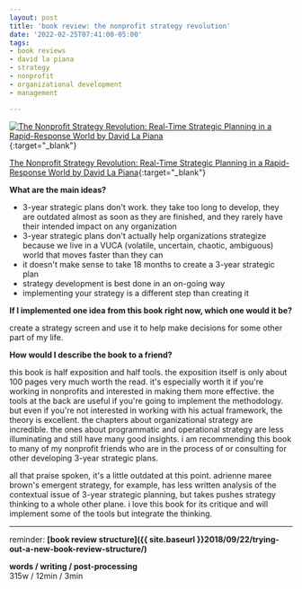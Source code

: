 ```yaml
---
layout: post
title: 'book review: the nonprofit strategy revolution'
date: '2022-02-25T07:41:00-05:00'
tags:
- book reviews
- david la piana
- strategy
- nonprofit
- organizational development
- management

--- 
```



[![The Nonprofit Strategy Revolution: Real-Time Strategic Planning in a Rapid-Response World by David La Piana](https://i.gr-assets.com/images/S/compressed.photo.goodreads.com/books/1344723388l/4850384.jpg)](https://www.goodreads.com/book/show/4850384-the-nonprofit-strategy-revolution){:target="_blank"}

[The Nonprofit Strategy Revolution: Real-Time Strategic Planning in a Rapid-Response World by David La Piana](https://www.goodreads.com/book/show/4850384-the-nonprofit-strategy-revolution){:target="_blank"}

<b>What are the main ideas?</b> 

* 3-year strategic plans don't work. they take too long to develop, they are outdated almost as soon as they are finished, and they rarely have their intended impact on any organization
* 3-year strategic plans don't actually help organizations strategize because we live in a VUCA (volatile, uncertain, chaotic, ambiguous) world that moves faster than they can
* it doesn't make sense to take 18 months to create a 3-year strategic plan
* strategy development is best done in an on-going way
* implementing your strategy is a different step than creating it

<b>If I implemented one idea from this book right now, which one would it be?</b>

create a strategy screen and use it to help make decisions for some other part of my life.

<b>How would I describe the book to a friend?</b>

this book is half exposition and half tools. the exposition itself is only about 100 pages very much worth the read. it's especially worth it if you're working in nonprofits and interested in making them more effective. the tools at the back are useful if you're going to implement the methodology. but even if you're not interested in working with his actual framework, the theory is excellent. the chapters about organizational strategy are incredible. the ones about programmatic and operational strategy are less illuminating and still have many good insights. i am recommending this book to many of my nonprofit friends who are in the process of or consulting for other developing 3-year strategic plans. 

all that praise spoken, it's a little outdated at this point. adrienne maree brown's emergent strategy, for example, has less written analysis of the contextual issue of 3-year strategic planning, but takes pushes strategy thinking to a whole other plane. i love this book for its critique and will implement some of the tools but integrate the thinking. 


---

reminder: **[book review structure]({{ site.baseurl }}2018/09/22/trying-out-a-new-book-review-structure/)**


<!-- &#042; = asterisk -->
<!-- &#039; = single quote '-->

**words / writing / post-processing**  
315w / 12min / 3min